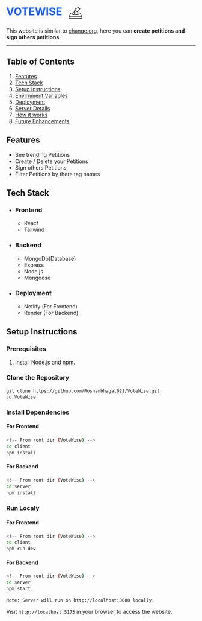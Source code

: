 <h1 style="display:flex; gap:1rem;color:#155dfc;">VOTEWISE <img width="40px" style="background-color:white" src="./client/public/image.png" alt="desktop view" ></h1>


This website is similar to [change.org](https://www.change.org/), here you can <b>create petitions and sign others petitions</b>.

<hr height="20">


## Table of Contents
1. [Features](#features)
2. [Tech Stack](#technologies-used)
3. [Setup Instructions](#Setup-instructions)
4. [Envirnment Variables](#envirnment-variables)
5. [Deployment](#deployment)
6. [Server Details](#server-details)
7. [How it works](#how-it-works)
8. [Future Enhancements](#future-enhancements)


## Features
- See trending Petitions 
- Create / Delete your Petitions
- Sign others Petitions
- Filter Petitions by there tag names


## Tech Stack
- ### Frontend
   - React 
   - Tailwind

- ### Backend
   - MongoDb(Database)   
   - Express
   - Node.js
   - Mongoose

- ### Deployment 
   - Netlify (For Frontend)   
   - Render (For Backend)   

## Setup Instructions
   <h3>Prerequisites</h3>   
   
   1. Install [Node.js](https://nodejs.org/en) and npm.

   ### Clone the Repository
   ```
   git clone https://github.com/Roshanbhagat021/VoteWise.git
   cd VoteWise
   ```

   ### Install Dependencies 

   #### For Frontend

   ```bash
   <!-- From root dir (VoteWise) -->
   cd client
   npm install
   ```
   #### For Backend

   ```bash
   <!-- From root dir (VoteWise) -->
   cd server
   npm install
   ```

   ### Run Localy

   #### For Frontend 
   
   ```bash
   <!-- From root dir (VoteWise) -->
   cd client
   npm run dev
   ```
   #### For Backend

   ```bash
   <!-- From root dir (VoteWise) -->
   cd server
   npm start
   ```

   ```
   Note: Server will run on http://localhost:8080 locally.
   ```

   Visit <code>http://localhost:5173</code> in your browser to access the website. 









